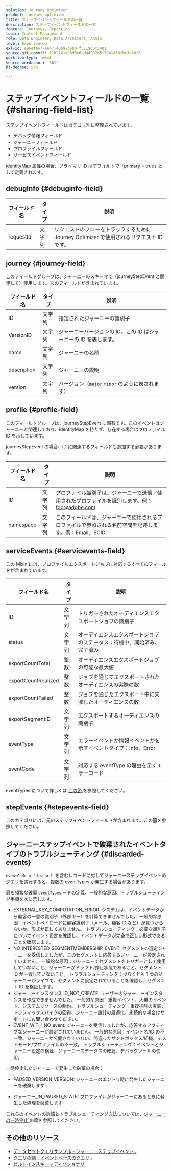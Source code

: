 ```yaml
---
solution: Journey Optimizer
product: journey optimizer
title: ステップイベントフィールドの一覧
description: ステップイベントフィールドの一覧
feature: Journeys, Reporting
topic: Content Management
role: Data Engineer, Data Architect, Admin
level: Experienced
exl-id: e96efa67-ee47-40b9-b680-f5119d8c3481
source-git-commit: 11b2141db8d0e6dd44987d5f7941430fbe3e48f8
workflow-type: tm+mt
source-wordcount: '601'
ht-degree: 53%

---
```


# ステップイベントフィールドの一覧 {#sharing-field-list}

ステップイベントフィールドはカテゴリ別に整理されています。

* デバッグ情報フィールド
* ジャーニーフィールド
* プロファイルフィールド
* サービスイベントフィールド

identityMap 属性の場合、プライマリ ID はデフォルトで「primary = true」として定義されます。

## debugInfo {#debuginfo-field}

| フィールド名 | タイプ | 説明 |
|---|---|------------|
| requestId | 文字列 | リクエストのフローをトラックするために Journey Optimizer で使用されるリクエスト ID です。 |

## journey {#journey-field}

このフィールドグループは、ジャーニーのスキーマで（journeyStepEvent と関連して）使用します。次のフィールドが含まれています。

| フィールド名 | タイプ | 説明 |
|---|---|------------|
| ID | 文字列 | 指定されたジャーニーの識別子 |
| VersionID | 文字列 | ジャーニーバージョンの ID。この ID はジャーニーの ID を表します。 |
| name | 文字列 | ジャーニーの名前 |
| description | 文字列 | ジャーニーの説明 |
| version | 文字列 | バージョン（`major`.`minor` のように表されます） |

## profile {#profile-field}

このフィールドグループは、journeyStepEvent に固有です。このイベントはジャーニーと関連しており、identityMap を持たず、存在する場合はプロファイル ID を示しています。

journeyStepEvent の場合、ID に関連するフィールドも追加する必要があります。

| フィールド名 | タイプ | 説明 |
|---|---|------------|
| ID | 文字列 | プロファイル識別子は、ジャーニーで送信／使用されたプロファイルを識別します。例：foo@adobe.com |
| namespace | 文字列 | このフィールドは、ジャーニーで使用されるプロファイルで参照される名前空間を記述します。例：Email、ECID |

## serviceEvents {#servicevents-field}

この Mixin には、プロファイルエクスポートジョブに対応するすべてのフィールドが含まれています。

| フィールド名 | タイプ | 説明 |
|---|---|------------|
| ID | 文字列 | トリガーされたオーディエンスエクスポートジョブの識別子 |
| status | 文字列 | オーディエンスエクスポートジョブのステータス：待機中、開始済み、完了済み |
| exportCountTotal | 整数 | オーディエンスエクスポートジョブの可能な最大値 |
| exportCountRealized | 整数 | ジョブを通じてエクスポートされたオーディエンスの実際の数 |
| exportCountFailed | 整数 | ジョブを通じたエクスポート中に失敗したオーディエンスの数 |
| exportSegmentID | 文字列 | エクスポートするオーディエンスの識別子 |
| eventType | 文字列 | エラーイベントか情報イベントかを示すイベントタイプ：Info、Error |
| eventCode | 文字列 | 対応する eventType の理由を示すエラーコード |

eventTypes について詳しくは [ この節 ](#discarded-events) を参照してください。

## stepEvents {#stepevents-field}

このカテゴリには、元のステップイベントフィールドが含まれます。この[節](../reports/sharing-legacy-fields.md)を参照してください。


## ジャーニーステップイベントで破棄されたイベントタイプのトラブルシューティング  {#discarded-events}

`eventCode = 'discard'` を含むレコードに対してジャーニーステップイベントのクエリを実行すると、複数の eventTypes が発生する場合があります。

最も頻繁な破棄 `eventTypes` ードの定義、一般的な原因、トラブルシューティング手順を次に示します。

* EXTERNAL_KEY_COMPUTATION_ERROR: システムは、イベントデータから顧客の一意の識別子（外部キー）を計算できませんでした。
一般的な原因：イベントペイロードに顧客識別子（メール、顧客 ID など）が見つからないか、形式が正しくありません。
トラブルシューティング：必要な識別子についてイベント設定を確認し、イベントデータが完全で正しい形式であることを確認します。
* NO_INTERESTED_SEGMENTMEMBERSHIP_EVENT: セグメントの選定ジャーニーを受信しましたが、このセグメントに応答するジャーニーが設定されていません。
一般的な原因：ジャーニーでセグメントをトリガーとして使用していないこと、ジャーニーがドラフト/停止状態であること、セグメント ID が一致していないこと。
トラブルシューティング：少なくとも 1 つのジャーニーがライブで、セグメントに設定されていることを確認し、セグメント ID を検証します。
* ジャーニーインスタンス ID_NOT_CREATE: ユーザーのジャーニーインスタンスを作成できませんでした。
一般的な原因：重複イベント、大量のイベント、システムリソースの制約。
トラブルシューティング：重複排除の実装、トラフィックスパイクの回避、ジャーニー設計の最適化、永続的な場合はサポートにお問い合わせください。
* EVENT_WITH_NO_event: ジャーニーを受信しましたが、応答するアクティブなジャーニーが設定されていません。
一般的な原因：イベント名/ID の不一致、ジャーニーが公開されていない、間違ったサンドボックス/組織、テストモード/プロファイルの不一致。
トラブルシューティング：イベントとジャーニー設定の検証、ジャーニーステータスの確認、デバッグツールの使用。

一時停止したジャーニーで発生した破棄の場合：

* PAUSED_VERSION_VERSION: ジャーニーのエントリ時に発生したジャーニーを破棄します

* ジャーニー_IN_PAUSED_STATE: プロファイルがジャーニーにあるときに発生した処理を破棄します

これらのイベントの詳細とトラブルシューティング方法については、[ジャーニーの一時停止 ](../building-journeys/journey-pause.md#troubleshoot-profile-discards-in-paused-journeys) の節を参照してください。

## その他のリソース

* [ データセットクエリサンプル - ジャーニーステップイベント ](../data/datasets-query-examples.md#journey-step-event)。
* [ クエリの例 – イベントベースのクエリ ](query-examples.md#event-based-queries)。
* [ ビルトインスキーマディクショナリ ](https://experienceleague.adobe.com/tools/ajo-schemas/schema-dictionary.html?lang=ja)

